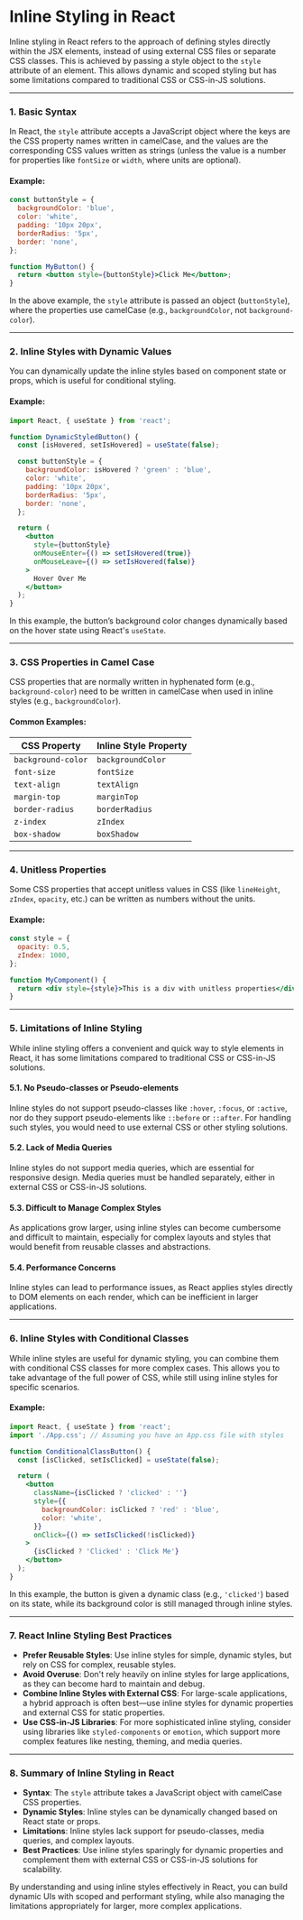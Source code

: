 # Inline Styling in React

Inline styling in React refers to the approach of defining styles directly within the JSX elements, instead of using external CSS files or separate CSS classes. This is achieved by passing a style object to the `style` attribute of an element. This allows dynamic and scoped styling but has some limitations compared to traditional CSS or CSS-in-JS solutions.

---

### 1. **Basic Syntax**

In React, the `style` attribute accepts a JavaScript object where the keys are the CSS property names written in camelCase, and the values are the corresponding CSS values written as strings (unless the value is a number for properties like `fontSize` or `width`, where units are optional).

#### **Example:**
```jsx
const buttonStyle = {
  backgroundColor: 'blue',
  color: 'white',
  padding: '10px 20px',
  borderRadius: '5px',
  border: 'none',
};

function MyButton() {
  return <button style={buttonStyle}>Click Me</button>;
}
```

In the above example, the `style` attribute is passed an object (`buttonStyle`), where the properties use camelCase (e.g., `backgroundColor`, not `background-color`).

---

### 2. **Inline Styles with Dynamic Values**

You can dynamically update the inline styles based on component state or props, which is useful for conditional styling.

#### **Example:**
```jsx
import React, { useState } from 'react';

function DynamicStyledButton() {
  const [isHovered, setIsHovered] = useState(false);

  const buttonStyle = {
    backgroundColor: isHovered ? 'green' : 'blue',
    color: 'white',
    padding: '10px 20px',
    borderRadius: '5px',
    border: 'none',
  };

  return (
    <button
      style={buttonStyle}
      onMouseEnter={() => setIsHovered(true)}
      onMouseLeave={() => setIsHovered(false)}
    >
      Hover Over Me
    </button>
  );
}
```

In this example, the button’s background color changes dynamically based on the hover state using React's `useState`.

---

### 3. **CSS Properties in Camel Case**

CSS properties that are normally written in hyphenated form (e.g., `background-color`) need to be written in camelCase when used in inline styles (e.g., `backgroundColor`).

#### **Common Examples:**
| CSS Property       | Inline Style Property |
|--------------------|-----------------------|
| `background-color` | `backgroundColor`     |
| `font-size`        | `fontSize`            |
| `text-align`       | `textAlign`           |
| `margin-top`       | `marginTop`           |
| `border-radius`    | `borderRadius`        |
| `z-index`          | `zIndex`              |
| `box-shadow`       | `boxShadow`           |

---

### 4. **Unitless Properties**

Some CSS properties that accept unitless values in CSS (like `lineHeight`, `zIndex`, `opacity`, etc.) can be written as numbers without the units.

#### **Example:**
```jsx
const style = {
  opacity: 0.5,
  zIndex: 1000,
};

function MyComponent() {
  return <div style={style}>This is a div with unitless properties</div>;
}
```

---

### 5. **Limitations of Inline Styling**

While inline styling offers a convenient and quick way to style elements in React, it has some limitations compared to traditional CSS or CSS-in-JS solutions.

#### **5.1. No Pseudo-classes or Pseudo-elements**

Inline styles do not support pseudo-classes like `:hover`, `:focus`, or `:active`, nor do they support pseudo-elements like `::before` or `::after`. For handling such styles, you would need to use external CSS or other styling solutions.

#### **5.2. Lack of Media Queries**

Inline styles do not support media queries, which are essential for responsive design. Media queries must be handled separately, either in external CSS or CSS-in-JS solutions.

#### **5.3. Difficult to Manage Complex Styles**

As applications grow larger, using inline styles can become cumbersome and difficult to maintain, especially for complex layouts and styles that would benefit from reusable classes and abstractions.

#### **5.4. Performance Concerns**

Inline styles can lead to performance issues, as React applies styles directly to DOM elements on each render, which can be inefficient in larger applications.

---

### 6. **Inline Styles with Conditional Classes**

While inline styles are useful for dynamic styling, you can combine them with conditional CSS classes for more complex cases. This allows you to take advantage of the full power of CSS, while still using inline styles for specific scenarios.

#### **Example:**
```jsx
import React, { useState } from 'react';
import './App.css'; // Assuming you have an App.css file with styles

function ConditionalClassButton() {
  const [isClicked, setIsClicked] = useState(false);

  return (
    <button
      className={isClicked ? 'clicked' : ''}
      style={{
        backgroundColor: isClicked ? 'red' : 'blue',
        color: 'white',
      }}
      onClick={() => setIsClicked(!isClicked)}
    >
      {isClicked ? 'Clicked' : 'Click Me'}
    </button>
  );
}
```

In this example, the button is given a dynamic class (e.g., `'clicked'`) based on its state, while its background color is still managed through inline styles.

---

### 7. **React Inline Styling Best Practices**

- **Prefer Reusable Styles**: Use inline styles for simple, dynamic styles, but rely on CSS for complex, reusable styles.
- **Avoid Overuse**: Don't rely heavily on inline styles for large applications, as they can become hard to maintain and debug.
- **Combine Inline Styles with External CSS**: For large-scale applications, a hybrid approach is often best—use inline styles for dynamic properties and external CSS for static properties.
- **Use CSS-in-JS Libraries**: For more sophisticated inline styling, consider using libraries like `styled-components` or `emotion`, which support more complex features like nesting, theming, and media queries.

---

### 8. **Summary of Inline Styling in React**

- **Syntax**: The `style` attribute takes a JavaScript object with camelCase CSS properties.
- **Dynamic Styles**: Inline styles can be dynamically changed based on React state or props.
- **Limitations**: Inline styles lack support for pseudo-classes, media queries, and complex layouts.
- **Best Practices**: Use inline styles sparingly for dynamic properties and complement them with external CSS or CSS-in-JS solutions for scalability.

By understanding and using inline styles effectively in React, you can build dynamic UIs with scoped and performant styling, while also managing the limitations appropriately for larger, more complex applications.